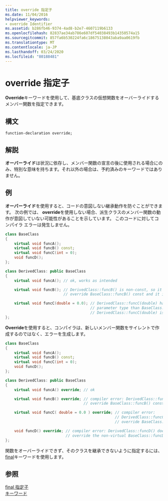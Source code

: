 ```yaml
---
title: override 指定子
ms.date: 11/04/2016
helpviewer_keywords:
- override Identifier
ms.assetid: b286fb46-9374-4ad8-b2e7-4607119b6133
ms.openlocfilehash: 82837ae34ab786e607df54038493b14350574a15
ms.sourcegitcommit: 857fa6b530224fa6c18675138043aba9aa0619fb
ms.translationtype: MT
ms.contentlocale: ja-JP
ms.lasthandoff: 03/24/2020
ms.locfileid: "80188481"
---
```

# <a name="override-specifier"></a>override 指定子

**Override**キーワードを使用して、基底クラスの仮想関数をオーバーライドするメンバー関数を指定できます。

## <a name="syntax"></a>構文

```
function-declaration override;
```

## <a name="remarks"></a>解説

**オーバーライド**は状況に依存し、メンバー関数の宣言の後に使用される場合にのみ、特別な意味を持ちます。それ以外の場合は、予約済みのキーワードではありません。

## <a name="example"></a>例

**オーバーライド**を使用すると、コードの意図しない継承動作を防ぐことができます。 次の例では、 **override**を使用しない場合、派生クラスのメンバー関数の動作が意図していない可能性があることを示しています。 このコードに対してコンパイラ エラーは発生しません。

```cpp
class BaseClass
{
    virtual void funcA();
    virtual void funcB() const;
    virtual void funcC(int = 0);
    void funcD();
};

class DerivedClass: public BaseClass
{
    virtual void funcA(); // ok, works as intended

    virtual void funcB(); // DerivedClass::funcB() is non-const, so it does not
                          // override BaseClass::funcB() const and it is a new member function

    virtual void funcC(double = 0.0); // DerivedClass::funcC(double) has a different
                                      // parameter type than BaseClass::funcC(int), so
                                      // DerivedClass::funcC(double) is a new member function
};
```

**Override**を使用すると、コンパイラは、新しいメンバー関数をサイレントで作成するのではなく、エラーを生成します。

```cpp
class BaseClass
{
    virtual void funcA();
    virtual void funcB() const;
    virtual void funcC(int = 0);
    void funcD();
};

class DerivedClass: public BaseClass
{
    virtual void funcA() override; // ok

    virtual void funcB() override; // compiler error: DerivedClass::funcB() does not
                                   // override BaseClass::funcB() const

    virtual void funcC( double = 0.0 ) override; // compiler error:
                                                 // DerivedClass::funcC(double) does not
                                                 // override BaseClass::funcC(int)

    void funcD() override; // compiler error: DerivedClass::funcD() does not
                           // override the non-virtual BaseClass::funcD()
};
```

関数をオーバーライドできず、そのクラスを継承できないように指定するには、 [final](../cpp/final-specifier.md)キーワードを使用します。

## <a name="see-also"></a>参照

[final 指定子](../cpp/final-specifier.md)<br/>
[キーワード](../cpp/keywords-cpp.md)

